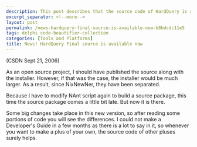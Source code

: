 ```yaml
---
description: This post describes that the source code of HardQuery is available now.
excerpt_separator: <!--more-->
layout: post
permalink: /news-hardquery-final-source-is-available-now-b8bdcdc11e5
tags: delphi code-beautifier-collection
categories: [Tools and Platforms]
title: News! HardQuery Final source is available now
---
```

(CSDN Sept 21, 2006)

As an open source project, I should have published the source along with the installer. However, if that was the case, the installer would be much larger. As a result, since NixNewNer, they have been separated.

Because I have to modify NAnt script again to build a source package, this time the source package comes a little bit late. But now it is there.

Some big changes take place in this new version, so after reading some portions of code you will see the differences. I could not make a Developer's Guide in a few months as there is a lot to say in it, so whenever you want to make a plus of your own, the source code of other pluses surely helps.
<!--more-->
